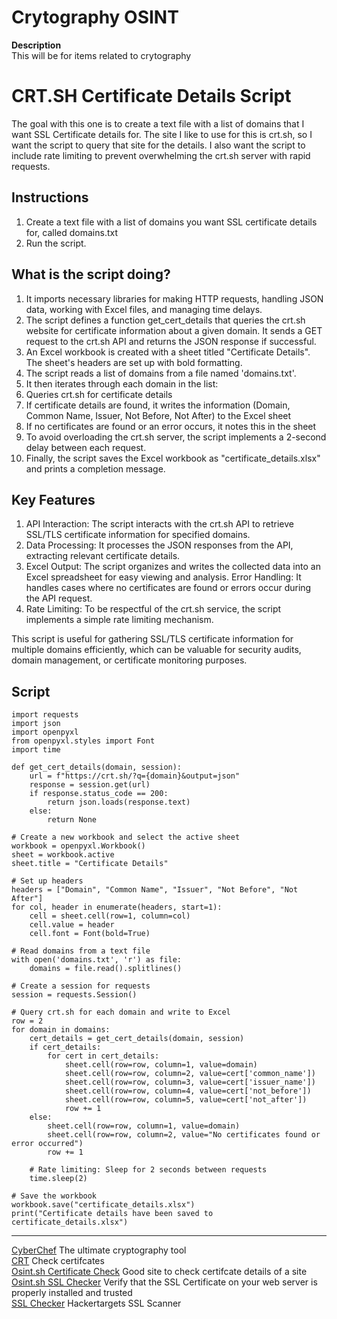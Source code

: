 # Crytography OSINT
**Description** \
This will be for items related to crytography

# CRT.SH Certificate Details Script

The goal with this one is to create a text file with a list of domains that I want SSL Certificate details for. The site I like to use for this is crt.sh, so I want the script to query that site for the details. I also want the script to include rate limiting to prevent overwhelming the crt.sh server with rapid requests.

## Instructions
1. Create a text file with a list of domains you want SSL certificate details for, called domains.txt
2. Run the script.

## What is the script doing?

1. It imports necessary libraries for making HTTP requests, handling JSON data, working with Excel files, and managing time delays.
2. The script defines a function get_cert_details that queries the crt.sh website for certificate information about a given domain. It sends a GET request to the crt.sh API and returns the JSON response if successful.
3. An Excel workbook is created with a sheet titled "Certificate Details". The sheet's headers are set up with bold formatting.
4. The script reads a list of domains from a file named 'domains.txt'.
5. It then iterates through each domain in the list:
6. Queries crt.sh for certificate details
7. If certificate details are found, it writes the information (Domain, Common Name, Issuer, Not Before, Not After) to the Excel sheet
8. If no certificates are found or an error occurs, it notes this in the sheet
9. To avoid overloading the crt.sh server, the script implements a 2-second delay between each request.
10. Finally, the script saves the Excel workbook as "certificate_details.xlsx" and prints a completion message.

## Key Features
1. API Interaction: The script interacts with the crt.sh API to retrieve SSL/TLS certificate information for specified domains. 
2. Data Processing: It processes the JSON responses from the API, extracting relevant certificate details. 
3. Excel Output: The script organizes and writes the collected data into an Excel spreadsheet for easy viewing and analysis. Error Handling: It handles cases where no certificates are found or errors occur during the API request. 
4. Rate Limiting: To be respectful of the crt.sh service, the script implements a simple rate limiting mechanism. 

This script is useful for gathering SSL/TLS certificate information for multiple domains efficiently, which can be valuable for security audits, domain management, or certificate monitoring purposes.

## Script


```
import requests
import json
import openpyxl
from openpyxl.styles import Font
import time

def get_cert_details(domain, session):
    url = f"https://crt.sh/?q={domain}&output=json"
    response = session.get(url)
    if response.status_code == 200:
        return json.loads(response.text)
    else:
        return None

# Create a new workbook and select the active sheet
workbook = openpyxl.Workbook()
sheet = workbook.active
sheet.title = "Certificate Details"

# Set up headers
headers = ["Domain", "Common Name", "Issuer", "Not Before", "Not After"]
for col, header in enumerate(headers, start=1):
    cell = sheet.cell(row=1, column=col)
    cell.value = header
    cell.font = Font(bold=True)

# Read domains from a text file
with open('domains.txt', 'r') as file:
    domains = file.read().splitlines()

# Create a session for requests
session = requests.Session()

# Query crt.sh for each domain and write to Excel
row = 2
for domain in domains:
    cert_details = get_cert_details(domain, session)
    if cert_details:
        for cert in cert_details:
            sheet.cell(row=row, column=1, value=domain)
            sheet.cell(row=row, column=2, value=cert['common_name'])
            sheet.cell(row=row, column=3, value=cert['issuer_name'])
            sheet.cell(row=row, column=4, value=cert['not_before'])
            sheet.cell(row=row, column=5, value=cert['not_after'])
            row += 1
    else:
        sheet.cell(row=row, column=1, value=domain)
        sheet.cell(row=row, column=2, value="No certificates found or error occurred")
        row += 1
    
    # Rate limiting: Sleep for 2 seconds between requests
    time.sleep(2)

# Save the workbook
workbook.save("certificate_details.xlsx")
print("Certificate details have been saved to certificate_details.xlsx")
```

***



[CyberChef](https://gchq.github.io/CyberChef/) The ultimate cryptography tool \
[CRT](https://crt.sh/) Check certifcates \
[Osint.sh Certificate Check](https://osint.sh/crt/) Good site to check certifcate details of a site \
[Osint.sh SSL Checker](https://osint.sh/ssl/) Verify that the SSL Certificate on your web server is properly installed and trusted \
[SSL Checker](https://hackertarget.com/ssl-check/) Hackertargets SSL Scanner
